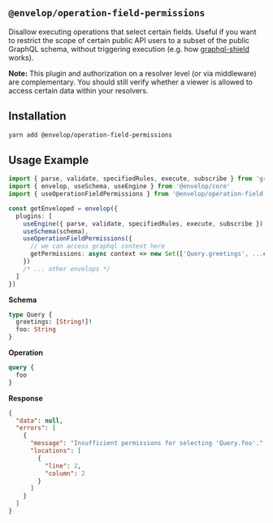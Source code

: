 ## `@envelop/operation-field-permissions`

Disallow executing operations that select certain fields. Useful if you want to restrict the scope of certain public API users to a subset of the public GraphQL schema, without triggering execution (e.g. how [graphql-shield](https://github.com/maticzav/graphql-shield) works).

**Note:** This plugin and authorization on a resolver level (or via middleware) are complementary. You should still verify whether a viewer is allowed to access certain data within your resolvers.

## Installation

```bash
yarn add @envelop/operation-field-permissions
```

## Usage Example

```ts
import { parse, validate, specifiedRules, execute, subscribe } from 'graphql'
import { envelop, useSchema, useEngine } from '@envelop/core'
import { useOperationFieldPermissions } from '@envelop/operation-field-permissions'

const getEnveloped = envelop({
  plugins: [
    useEngine({ parse, validate, specifiedRules, execute, subscribe }),
    useSchema(schema),
    useOperationFieldPermissions({
      // we can access graphql context here
      getPermissions: async context => new Set(['Query.greetings', ...context.viewer.permissions])
    })
    /* ... other envelops */
  ]
})
```

**Schema**

```graphql
type Query {
  greetings: [String!]!
  foo: String
}
```

**Operation**

```graphql
query {
  foo
}
```

**Response**

```json
{
  "data": null,
  "errors": [
    {
      "message": "Insufficient permissions for selecting 'Query.foo'.",
      "locations": [
        {
          "line": 2,
          "column": 2
        }
      ]
    }
  ]
}
```
